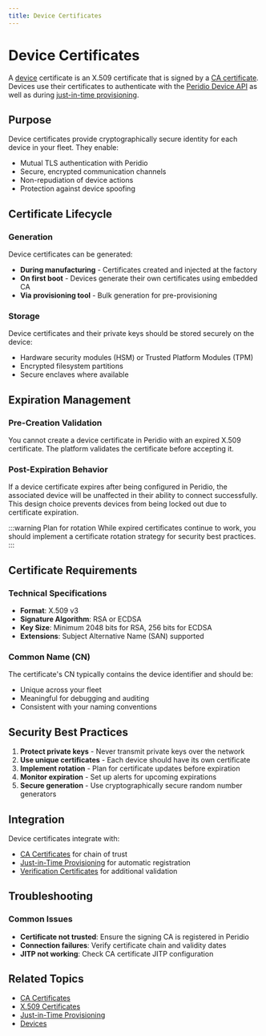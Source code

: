 ```yaml
---
title: Device Certificates
---
```


# Device Certificates

A [device](/dev-center/peridio-core/device-management/devices) certificate is an X.509 certificate that is signed by a [CA certificate](/dev-center/peridio-core/device-management/ca-certificates). Devices use their certificates to authenticate with the [Peridio Device API](/device-api) as well as during [just-in-time provisioning](/dev-center/peridio-core/device-management/just-in-time-provisioning).

## Purpose

Device certificates provide cryptographically secure identity for each device in your fleet. They enable:
- Mutual TLS authentication with Peridio
- Secure, encrypted communication channels
- Non-repudiation of device actions
- Protection against device spoofing

## Certificate Lifecycle

### Generation
Device certificates can be generated:
- **During manufacturing** - Certificates created and injected at the factory
- **On first boot** - Devices generate their own certificates using embedded CA
- **Via provisioning tool** - Bulk generation for pre-provisioning

### Storage
Device certificates and their private keys should be stored securely on the device:
- Hardware security modules (HSM) or Trusted Platform Modules (TPM)
- Encrypted filesystem partitions
- Secure enclaves where available

## Expiration Management

### Pre-Creation Validation
You cannot create a device certificate in Peridio with an expired X.509 certificate. The platform validates the certificate before accepting it.

### Post-Expiration Behavior
If a device certificate expires after being configured in Peridio, the associated device will be unaffected in their ability to connect successfully. This design choice prevents devices from being locked out due to certificate expiration.

:::warning Plan for rotation
While expired certificates continue to work, you should implement a certificate rotation strategy for security best practices.
:::

## Certificate Requirements

### Technical Specifications
- **Format**: X.509 v3
- **Signature Algorithm**: RSA or ECDSA
- **Key Size**: Minimum 2048 bits for RSA, 256 bits for ECDSA
- **Extensions**: Subject Alternative Name (SAN) supported

### Common Name (CN)
The certificate's CN typically contains the device identifier and should be:
- Unique across your fleet
- Meaningful for debugging and auditing
- Consistent with your naming conventions

## Security Best Practices

1. **Protect private keys** - Never transmit private keys over the network
2. **Use unique certificates** - Each device should have its own certificate
3. **Implement rotation** - Plan for certificate updates before expiration
4. **Monitor expiration** - Set up alerts for upcoming expirations
5. **Secure generation** - Use cryptographically secure random number generators

## Integration

Device certificates integrate with:
- [CA Certificates](/dev-center/peridio-core/device-management/ca-certificates) for chain of trust
- [Just-in-Time Provisioning](/dev-center/peridio-core/device-management/just-in-time-provisioning) for automatic registration
- [Verification Certificates](/dev-center/peridio-core/device-management/verification-certificates) for additional validation

## Troubleshooting

### Common Issues
- **Certificate not trusted**: Ensure the signing CA is registered in Peridio
- **Connection failures**: Verify certificate chain and validity dates
- **JITP not working**: Check CA certificate JITP configuration

## Related Topics

- [CA Certificates](/dev-center/peridio-core/device-management/ca-certificates)
- [X.509 Certificates](/dev-center/peridio-core/device-management/x509)
- [Just-in-Time Provisioning](/dev-center/peridio-core/device-management/just-in-time-provisioning)
- [Devices](/dev-center/peridio-core/device-management/devices)